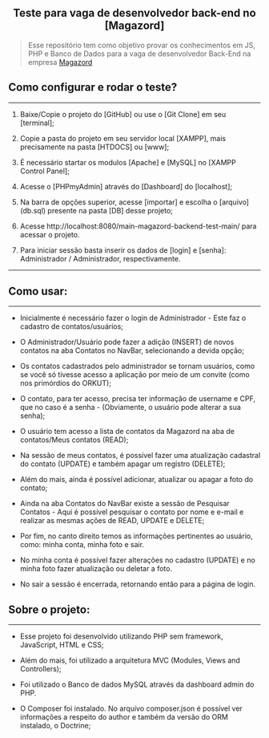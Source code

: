 <div align='center'>

## **Teste para vaga de desenvolvedor back-end no [Magazord]** 

</div>

> Esse repositório tem como objetivo provar os conhecimentos em JS, PHP e Banco de Dados para a vaga de desenvolvedor Back-End na empresa [Magazord](app/views/img/logo-magazord.png)

## Como configurar e rodar o teste? 
---------------------------------------------------------------------------------------------------------------------------------

1) Baixe/Copie o projeto do [GitHub] ou use o [Git Clone] em seu [terminal];

2) Copie a pasta do projeto em seu servidor local [XAMPP], mais precisamente na pasta [HTDOCS] ou [www];

3) É necessário startar os modulos [Apache] e [MySQL] no [XAMPP Control Panel];

4) Acesse o [PHPmyAdmin] através do [Dashboard] do [localhost]; 

5) Na barra de opções superior, acesse [importar] e escolha o [arquivo] (db.sql) presente na pasta [DB] desse projeto;

6) Acesse http://localhost:8080/main-magazord-backend-test-main/ para acessar o projeto. 

7) Para iniciar sessão basta inserir os dados de [login] e [senha]: Administrador / Administrador, respectivamente. 

---------------------------------------------------------------------------------------------------------------------------------

## Como usar:
 ---------------------------------------------------------------------------------------------------------------------------------
- Inicialmente é necessário fazer o login de Administrador - Este faz o cadastro de contatos/usuários;

- O Administrador/Usuário pode fazer a adição (INSERT) de novos contatos na aba Contatos no NavBar, selecionando a devida opção;

- Os contatos cadastrados pelo administrador se tornam usuários, como se você só tivesse acesso a aplicação por meio de um convite (como nos primórdios do ORKUT); 

- O contato, para ter acesso, precisa ter informação de username e CPF, que no caso é a senha - (Obviamente, o usuário pode alterar a sua senha); 

- O usuário tem acesso a lista de contatos da Magazord na aba de contatos/Meus contatos (READ);

- Na sessão de meus contatos, é possível fazer uma atualização cadastral do contato (UPDATE) e também apagar um registro (DELETE); 

- Além do mais, ainda é possível adicionar, atualizar ou apagar a foto do contato; 

- Ainda na aba Contatos do NavBar existe a sessão de Pesquisar Contatos - Aqui é possível pesquisar o contato por nome e e-mail e realizar as mesmas ações de READ, UPDATE e DELETE; 

- Por fim, no canto direito temos as informações pertinentes ao usuário, como: minha conta, minha foto e sair. 

- No minha conta é possível fazer alterações no cadastro (UPDATE) e no minha foto fazer atualização ou deletar a foto. 

- No sair a sessão é encerrada, retornando então para a página de login. 

 ## Sobre o projeto:
 ---------------------------------------------------------------------------------------------------------------------------------

- Esse projeto foi desenvolvido utilizando PHP sem framework, JavaScript, HTML e CSS;

- Além do mais, foi utilizado a arquitetura MVC (Modules, Views and Controllers);

- Foi utilizado o Banco de dados MySQL através da dashboard admin do PHP.

- O Composer foi instalado. No arquivo composer.json é possível ver informações a respeito do author e também da versão do ORM instalado, o Doctrine; 
